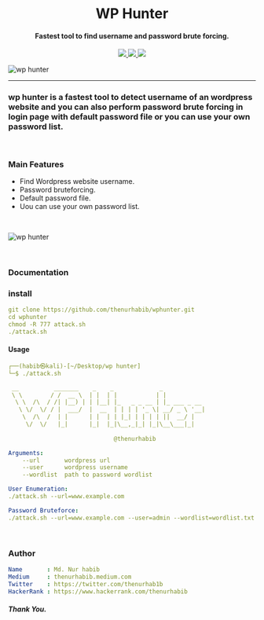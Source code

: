 <h1 align="center">
  WP Hunter
  <br>
</h1>

<h4 align="center">Fastest tool to find username and password brute forcing.</h4>

<p align="center">
  <a href="https://github.com/thenurhabib/wphunter/releases">
    <img src="https://img.shields.io/github/release/thenurhabib/wphunter.svg">
  </a>
  <a href="https://travis-ci.com/thenurhabib/wphunter">
    <img src="https://img.shields.io/travis/com/thenurhabib/wphunter.svg">
  </a>
  <a href="https://github.com/sajanchahal/wphunter/issues?q=is%3Aissue+is%3Aclosed">
      <img src="https://img.shields.io/github/issues-closed-raw/thenurhabib/wphunter.svg">
  </a>
</p>

![wp hunter](./img/im1.png)

<hr>

### wp hunter is a fastest tool to detect username of an wordpress website and you can also perform password brute forcing in login page with default password file or you can use your own password list.

<br>

### Main Features
- Find Wordpress website username.
- Password bruteforcing.
- Default password file.
- Uou can use your own password list.


<br>

![wp hunter](./img/img.png)

<br>


### Documentation
### install
```yaml
git clone https://github.com/thenurhabib/wphunter.git
cd wphunter
chmod -R 777 attack.sh
./attack.sh
```


#### Usage

```yaml
┌──(habib㉿kali)-[~/Desktop/wp hunter]
└─$ ./attack.sh 

 __          _______    _    _             _            
 \ \        / /  __ \  | |  | |           | |           
  \ \  /\  / /| |__) | | |__| |_   _ _ __ | |_ ___ _ __ 
   \ \/  \/ / |  ___/  |  __  | | | | '_ \| __/ _ \ '__|
    \  /\  /  | |      | |  | | |_| | | | | ||  __/ |   
     \/  \/   |_|      |_|  |_|\__,_|_| |_|\__\___|_|   
                                                        
                              @thenurhabib 

Arguments:
	--url		wordpress url
	--user		wordpress username
	--wordlist	path to password wordlist

User Enumeration:
./attack.sh --url=www.example.com

Password Bruteforce:
./attack.sh --url=www.example.com --user=admin --wordlist=wordlist.txt

```
<br>



### Author
```yaml
Name       : Md. Nur habib
Medium     : thenurhabib.medium.com
Twitter    : https://twitter.com/thenurhab1b
HackerRank : https://www.hackerrank.com/thenurhabib

```

##### Thank You.
